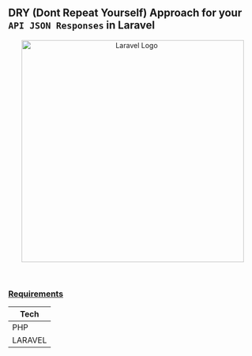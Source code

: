 ## DRY (Dont Repeat Yourself) Approach for your `API JSON Responses` in Laravel

<p align="center">
    <a href="https://laravel.com" target="_blank">
        <img src="https://raw.githubusercontent.com/laravel/art/master/logo-lockup/5%20SVG/2%20CMYK/1%20Full%20Color/laravel-logolockup-cmyk-red.svg" 
        width="450" 
        alt="Laravel Logo"
    >
    </a>
</p>

<br>

### <u> Requirements </u>
| Tech    |
| ------- |
| PHP     |
| LARAVEL |

<br>
